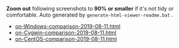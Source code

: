 **Zoom out** following screenshots to **90% or smaller** if it's not tidy or comfortable. Auto generated by `generate-html-viewer-readme.bat` .

- [on-Windows-comparison-2019-08-11.html](https://qualiu.github.io/lzmw/perf/on-Windows-comparison-2019-08-11.html)
- [on-Cygwin-comparison-2019-08-11.html](https://qualiu.github.io/lzmw/perf/on-Cygwin-comparison-2019-08-11.html)
- [on-CentOS-comparison-2019-08-11.html](https://qualiu.github.io/lzmw/perf/on-CentOS-comparison-2019-08-11.html)
